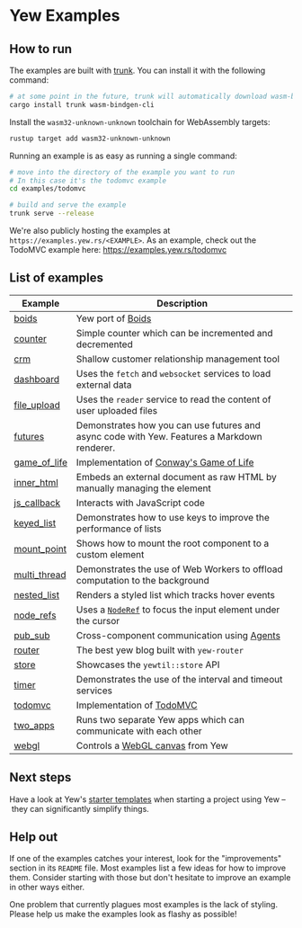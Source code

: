 # Yew Examples

## How to run

The examples are built with [trunk](https://github.com/thedodd/trunk).
You can install it with the following command:

```bash
# at some point in the future, trunk will automatically download wasm-bindgen
cargo install trunk wasm-bindgen-cli
```

Install the `wasm32-unknown-unknown` toolchain for WebAssembly targets:
```bash
rustup target add wasm32-unknown-unknown
```

Running an example is as easy as running a single command:

```bash
# move into the directory of the example you want to run
# In this case it's the todomvc example
cd examples/todomvc

# build and serve the example
trunk serve --release
```

We're also publicly hosting the examples at `https://examples.yew.rs/<EXAMPLE>`.
As an example, check out the TodoMVC example here: <https://examples.yew.rs/todomvc>

## List of examples

| Example                      | Description                                                                                                                        |
| ---------------------------- | ---------------------------------------------------------------------------------------------------------------------------------- |
| [boids](boids)               | Yew port of [Boids](https://en.wikipedia.org/wiki/Boids)                                                                           |
| [counter](counter)           | Simple counter which can be incremented and decremented                                                                            |
| [crm](crm)                   | Shallow customer relationship management tool                                                                                      |
| [dashboard](dashboard)       | Uses the `fetch` and `websocket` services to load external data                                                                    |
| [file_upload](file_upload)   | Uses the `reader` service to read the content of user uploaded files                                                               |
| [futures](futures)           | Demonstrates how you can use futures and async code with Yew. Features a Markdown renderer.                                        |
| [game_of_life](game_of_life) | Implementation of [Conway's Game of Life](https://en.wikipedia.org/wiki/Conway%27s_Game_of_Life)                                   |
| [inner_html](inner_html)     | Embeds an external document as raw HTML by manually managing the element                                                           |
| [js_callback](js_callback)   | Interacts with JavaScript code                                                                                                     |
| [keyed_list](keyed_list)     | Demonstrates how to use keys to improve the performance of lists                                                                   |
| [mount_point](mount_point)   | Shows how to mount the root component to a custom element                                                                          |
| [multi_thread](multi_thread) | Demonstrates the use of Web Workers to offload computation to the background                                                       |
| [nested_list](nested_list)   | Renders a styled list which tracks hover events                                                                                    |
| [node_refs](node_refs)       | Uses a [`NodeRef`](https://yew.rs/docs/concepts/components/refs) to focus the input element under the cursor                       |
| [pub_sub](pub_sub)           | Cross-component communication using [Agents](https://yew.rs/docs/concepts/agents)                                                  |
| [router](router)             | The best yew blog built with `yew-router`                                                                                          |
| [store](store)               | Showcases the `yewtil::store` API                                                                                                  |
| [timer](timer)               | Demonstrates the use of the interval and timeout services                                                                          |
| [todomvc](todomvc)           | Implementation of [TodoMVC](http://todomvc.com/)                                                                                   |
| [two_apps](two_apps)         | Runs two separate Yew apps which can communicate with each other                                                                   |
| [webgl](webgl)               | Controls a [WebGL canvas](https://developer.mozilla.org/en-US/docs/Web/API/WebGL_API/Tutorial/Getting_started_with_WebGL) from Yew |

## Next steps

Have a look at Yew's [starter templates](https://yew.rs/docs/getting-started/starter-templates) when starting a project using Yew – they can significantly simplify things.

## Help out

If one of the examples catches your interest, look for the "improvements" section in its `README` file.
Most examples list a few ideas for how to improve them.
Consider starting with those but don't hesitate to improve an example in other ways either.

One problem that currently plagues most examples is the lack of styling.
Please help us make the examples look as flashy as possible!
